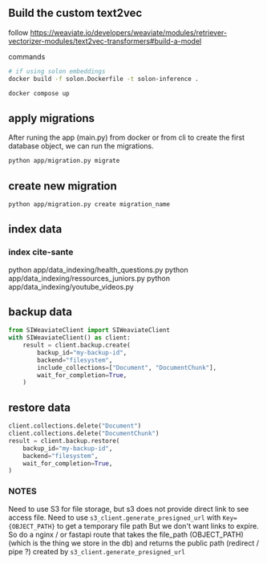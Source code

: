 ## Build the custom text2vec
follow https://weaviate.io/developers/weaviate/modules/retriever-vectorizer-modules/text2vec-transformers#build-a-model

commands

```sh
# if using solon embeddings
docker build -f solon.Dockerfile -t solon-inference .

docker compose up
```

## apply migrations
After runing the app (main.py) from docker or from cli to create the first database object, we can run the migrations.

```sh
python app/migration.py migrate
```

## create new migration
```sh
python app/migration.py create migration_name
```

## index data
### index cite-sante
python app/data_indexing/health_questions.py
python app/data_indexing/ressources_juniors.py
python app/data_indexing/youtube_videos.py


## backup data
```python
from SIWeaviateClient import SIWeaviateClient
with SIWeaviateClient() as client:
    result = client.backup.create(
        backup_id="my-backup-id",
        backend="filesystem",
        include_collections=["Document", "DocumentChunk"],
        wait_for_completion=True,
    )
```

## restore data
```python
client.collections.delete("Document")
client.collections.delete("DocumentChunk")
result = client.backup.restore(
    backup_id="my-backup-id",
    backend="filesystem",
    wait_for_completion=True,
)
```

### NOTES
Need to use S3 for file storage, but s3 does not provide direct link to see access file.
Need to use `s3_client.generate_presigned_url` with `Key={OBJECT_PATH}` to get a temporary file path
But we don't want links to expire.
So do a nginx / or fastapi route that takes the file_path (OBJECT_PATH) (which is the thing we store in the db) and returns the public path (redirect / pipe ?) created by `s3_client.generate_presigned_url`